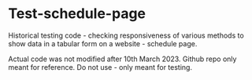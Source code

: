 # Test-schedule-page
Historical testing code - checking responsiveness of various methods to show data in a tabular form on a website - schedule page.

Actual code was not modified after 10th March 2023. Github repo only meant for reference. Do not use - only meant for testing.
